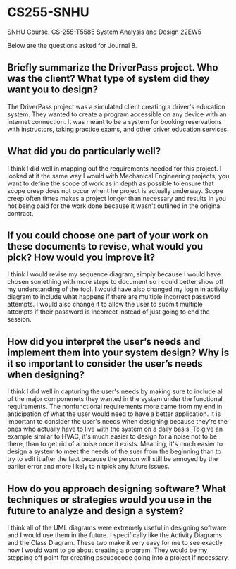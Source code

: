 # CS255-SNHU
SNHU Course. CS-255-T5585 System Analysis and Design 22EW5

Below are the questions asked for Journal 8.


## Briefly summarize the DriverPass project. Who was the client? What type of system did they want you to design?
The DriverPass project was a simulated client creating a driver's education system. They wanted to create a program accessible on any device with an internet connection. It was meant to be a system for booking reservations with instructors, taking practice exams, and other driver education services.

## What did you do particularly well?
I think I did well in mapping out the requirements needed for this project. I looked at it the same way I would with Mechanical Engineering projects; you want to define the scope of work as in depth as possible to ensure that scope creep does not occur whent he project is actually underway. Scope creep often times makes a project longer than necessary and results in you not being paid for the work done because it wasn't outlined in the original contract.

## If you could choose one part of your work on these documents to revise, what would you pick? How would you improve it?
I think I would revise my sequence diagram, simply because I would have chosen something with more steps to document so I could better show off my understanding of the tool. I would have also changed my login in activity diagram to include what happens if there are multiple incorrect password attempts. I would also change it to allow the user to submit multiple attempts if their password is incorrect instead of just going to end the session.

## How did you interpret the user’s needs and implement them into your system design? Why is it so important to consider the user’s needs when designing?
I think I did well in capturing the user's needs by making sure to include all of the major componenets they wanted in the system under the functional requirements. The nonfunctional requirements more came from my end in anticipation of what the user would need to have a better application. It is important to consider the user's needs when designing because they're the ones who actually have to live with the system on a daily basis. To give an example similar to HVAC, it's much easier to design for a noise not to be there, than to get rid of a noise once it exists. Meaning, it's much easier to design a system to meet the needs of the suer from the beginning than to try to edit it after the fact because the person will still be annoyed by the earlier error and more likely to nitpick any future issues.

## How do you approach designing software? What techniques or strategies would you use in the future to analyze and design a system?
I think all of the UML diagrams were extremely useful in designing software and I would use them in the future. I specifically like the Activity Diagrams and the Class Diagram. These two make it very easy for me to see exactly how I would want to go about creating a program. They would be my stepping off point for creating pseudocode going into a project if necessary. 
